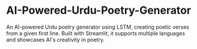 # AI-Powered-Urdu-Poetry-Generator
An AI-powered Urdu poetry generator using LSTM, creating poetic verses from a given first line. Built with Streamlit, it supports multiple languages and showcases AI's creativity in poetry.
